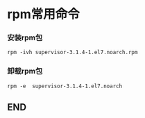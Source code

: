 # rpm常用命令

### 安装rpm包

    rpm -ivh supervisor-3.1.4-1.el7.noarch.rpm

### 卸载rpm包

    rpm -e  supervisor-3.1.4-1.el7.noarch

## END